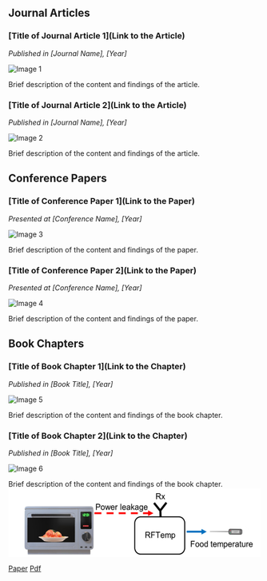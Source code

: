 ## Journal Articles

### [Title of Journal Article 1](Link to the Article)
*Published in [Journal Name], [Year]*

![Image 1](Image_URL_1)

Brief description of the content and findings of the article.

### [Title of Journal Article 2](Link to the Article)
*Published in [Journal Name], [Year]*

![Image 2](Image_URL_2)

Brief description of the content and findings of the article.

## Conference Papers

### [Title of Conference Paper 1](Link to the Paper)
*Presented at [Conference Name], [Year]*

![Image 3](Image_URL_3)

Brief description of the content and findings of the paper.

### [Title of Conference Paper 2](Link to the Paper)
*Presented at [Conference Name], [Year]*

![Image 4](Image_URL_4)

Brief description of the content and findings of the paper.

## Book Chapters

### [Title of Book Chapter 1](Link to the Chapter)
*Published in [Book Title], [Year]*

![Image 5](Image_URL_5)

Brief description of the content and findings of the book chapter.

### [Title of Book Chapter 2](Link to the Chapter)
*Published in [Book Title], [Year]*

![Image 6](Image_URL_6)

Brief description of the content and findings of the book chapter.
<img src="/_publications/RFTEMP.png" style="display: block; margin: auto;" />

[Paper](https://doi.org/10.1145/3494967) [Pdf](https://dl.acm.org/doi/pdf/10.1145/3494967)

